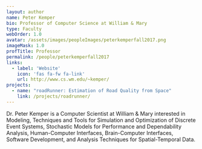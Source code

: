 ```yaml
---
layout: author
name: Peter Kemper
bio: Professor of Computer Science at William & Mary
type: Faculty
webOrder: 1.0
avatar: /assets/images/peopleImages/peterkemperfall2017.png
imageMask: 1.0
profTitle: Professor
permalink: /people/peterkemperfall2017
links:
  - label: 'Website'
    icon: 'fas fa-fw fa-link'
    url: http://www.cs.wm.edu/~kemper/
projects:
  - name: "roadRunner: Estimation of Road Quality from Space"
    link: /projects/roadrunner/
---
```

Dr. Peter Kemper is a Computer Scientist at William & Mary interested in Modeling, Techniques and Tools for Simulation and Optimization of Discrete Event Systems, Stochastic Models for Performance and Dependability Analysis, Human-Computer Interfaces, Brain-Computer Interfaces, Software Development, and Analysis Techniques for Spatial-Temporal Data.